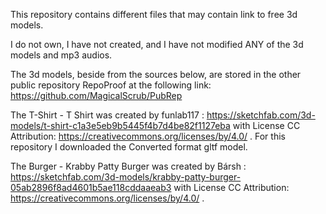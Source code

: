 This repository contains different files that may contain link to free 3d models.

I do not own, I have not created, and I have not modified ANY of the 3d models and mp3 audios.

The 3d models, beside from the sources below, are stored in the other public repository RepoProof at the following link: https://github.com/MagicalScrub/PubRep

The T-Shirt - T Shirt was created by funlab117 : https://sketchfab.com/3d-models/t-shirt-c1a3e5eb9b5445f4b7d4be82f1127eba with License CC Attribution: https://creativecommons.org/licenses/by/4.0/ . For this repository I downloaded the Converted format gltf model.

The Burger - Krabby Patty Burger was created by Bársh : https://sketchfab.com/3d-models/krabby-patty-burger-05ab2896f8ad4601b5ae118cddaaeab3 with License CC Attribution: https://creativecommons.org/licenses/by/4.0/ .
